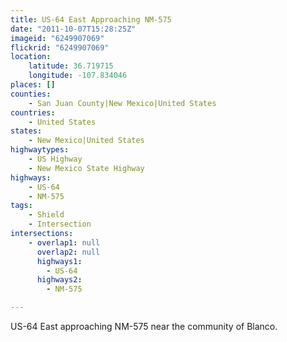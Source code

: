 ```yaml
---
title: US-64 East Approaching NM-575
date: "2011-10-07T15:28:25Z"
imageid: "6249907069"
flickrid: "6249907069"
location:
    latitude: 36.719715
    longitude: -107.834046
places: []
counties:
    - San Juan County|New Mexico|United States
countries:
    - United States
states:
    - New Mexico|United States
highwaytypes:
    - US Highway
    - New Mexico State Highway
highways:
    - US-64
    - NM-575
tags:
    - Shield
    - Intersection
intersections:
    - overlap1: null
      overlap2: null
      highways1:
        - US-64
      highways2:
        - NM-575

---
```

US-64 East approaching NM-575 near the community of Blanco.